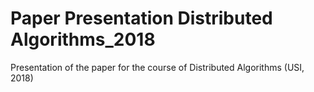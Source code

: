 # Paper Presentation Distributed Algorithms_2018
Presentation of the paper for the course of Distributed Algorithms (USI, 2018)

